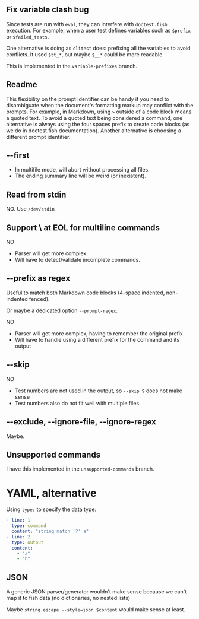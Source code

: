 ## Fix variable clash bug

Since tests are run with `eval`, they can interfere with `doctest.fish` execution. For example, when a user test defines variables such as `$prefix` or `$failed_tests`.

One alternative is doing as `clitest` does: prefixing all the variables to avoid conflicts. It used `$tt_*`, but maybe `$__*` could be more readable.

This is implemented in the `variable-prefixes` branch.


## Readme

This flexibility on the prompt identifier can be handy if you need to
disambiguate when the document's formatting markup may conflict with the
prompts. For example, in Markdown, using `>` outside of a code block
means a quoted text. To avoid a quoted text being considered a command,
one alternative is always using the four spaces prefix to create code
blocks (as we do in doctest.fish documentation). Another alternative is
choosing a different prompt identifier.


## --first

- In multifile mode, will abort without processing all files.
- The ending summary line will be weird (or inexistent).


## Read from stdin

NO. Use `/dev/stdin`


## Support \ at EOL for multiline commands

NO

- Parser will get more complex.
- Will have to detect/validate incomplete commands.


## --prefix as regex

Useful to match both Markdown code blocks (4-space indented, non-indented fenced).

Or maybe a dedicated option `--prompt-regex`.

NO

- Parser will get more complex, having to remember the original prefix
- Will have to handle using a different prefix for the command and its output


## --skip

NO

- Test numbers are not used in the output, so `--skip 9` does not make sense
- Test numbers also do not fit well with multiple files


## --exclude, --ignore-file, --ignore-regex

Maybe.


## Unsupported commands

I have this implemented in the `unsupported-commands` branch.


# YAML, alternative

Using `type:` to specify the data type:

```yaml
- line: 1
  type: command
  content: "string match '?' a"
- line: 2
  type: output
  content:
    - "a"
    - "b"
```


## JSON

A generic JSON parser/generator wouldn't make sense because we can't map it to fish data (no dictionaries, no nested lists)

Maybe `string escape --style=json $content` would make sense at least.
